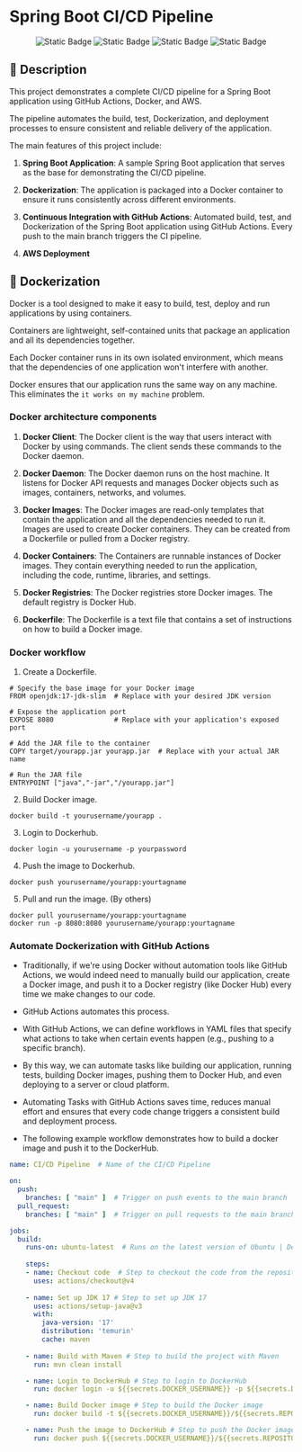 # Spring Boot CI/CD Pipeline

<p align="center">
  <img alt="Static Badge" src="https://img.shields.io/badge/Spring%20Boot-green?style=for-the-badge">
  <img alt="Static Badge" src="https://img.shields.io/badge/GitHub%20Actions-purple?style=for-the-badge">
  <img alt="Static Badge" src="https://img.shields.io/badge/Docker-blue?style=for-the-badge">
  <img alt="Static Badge" src="https://img.shields.io/badge/AWS-red?style=for-the-badge">
</p>

## 🌟 Description

This project demonstrates a complete CI/CD pipeline for a Spring Boot application using GitHub Actions, Docker, and AWS. 

The pipeline automates the build, test, Dockerization, and deployment processes to ensure consistent and reliable delivery of the application.

The main features of this project include:

1. **Spring Boot Application**: A sample Spring Boot application that serves as the base for demonstrating the CI/CD pipeline.
   
2. **Dockerization**: The application is packaged into a Docker container to ensure it runs consistently across different environments.
   
3. **Continuous Integration with GitHub Actions**: Automated build, test, and Dockerization of the Spring Boot application using GitHub Actions. Every push to the main branch triggers the CI pipeline.
   
4. **AWS Deployment**

## 🌟 Dockerization

Docker is a tool designed to make it easy to build, test, deploy and run applications by using containers.

Containers are lightweight, self-contained units that package an application and all its dependencies together.

Each Docker container runs in its own isolated environment, which means that the dependencies of one application won't interfere with another.

Docker ensures that our application runs the same way on any machine. This eliminates the `it works on my machine` problem.

### Docker architecture components

1. **Docker Client**: The Docker client is the way that users interact with Docker by using commands. The client sends these commands to the Docker daemon.

2. **Docker Daemon**: The Docker daemon runs on the host machine. It listens for Docker API requests and manages Docker objects such as images, containers, networks, and volumes.

3. **Docker Images**: The Docker images are read-only templates that contain the application and all the dependencies needed to run it. Images are used to create Docker containers. They can be created from a Dockerfile or pulled from a Docker registry.

4. **Docker Containers**: The Containers are runnable instances of Docker images. They contain everything needed to run the application, including the code, runtime, libraries, and settings.

5. **Docker Registries**: The Docker registries store Docker images. The default registry is Docker Hub.

6. **Dockerfile**: The Dockerfile is a text file that contains a set of instructions on how to build a Docker image.

### Docker workflow

1. Create a Dockerfile.
```
# Specify the base image for your Docker image
FROM openjdk:17-jdk-slim  # Replace with your desired JDK version

# Expose the application port
EXPOSE 8080               # Replace with your application's exposed port

# Add the JAR file to the container
COPY target/yourapp.jar yourapp.jar  # Replace with your actual JAR name

# Run the JAR file
ENTRYPOINT ["java","-jar","/yourapp.jar"]
```

2. Build Docker image.
```
docker build -t yourusername/yourapp .
```

3. Login to Dockerhub.
```
docker login -u yourusername -p yourpassword
```

4. Push the image to Dockerhub.
```
docker push yourusername/yourapp:yourtagname
```

5. Pull and run the image. (By others)
```
docker pull yourusername/yourapp:yourtagname
docker run -p 8080:8080 yourusername/yourapp:yourtagname
```

### Automate Dockerization with GitHub Actions

- Traditionally, if we're using Docker without automation tools like GitHub Actions, we would indeed need to manually build our application, create a Docker image, and push it to a Docker registry (like Docker Hub) every time we make changes to our code.

- GitHub Actions automates this process.

- With GitHub Actions, we can define workflows in YAML files that specify what actions to take when certain events happen (e.g., pushing to a specific branch).

- By this way, we can automate tasks like building our application, running tests, building Docker images, pushing them to Docker Hub, and even deploying to a server or cloud platform.

- Automating Tasks with GitHub Actions saves time, reduces manual effort and ensures that every code change triggers a consistent build and deployment process.

- The following example workflow demonstrates how to build a docker image and push it to the DockerHub.

```yaml
name: CI/CD Pipeline  # Name of the CI/CD Pipeline

on:
  push:
    branches: [ "main" ]  # Trigger on push events to the main branch
  pull_request:
    branches: [ "main" ]  # Trigger on pull requests to the main branch

jobs:
  build:
    runs-on: ubuntu-latest  # Runs on the latest version of Ubuntu | Default operating system environment for workflows unless explicitly specified.
    
    steps:
    - name: Checkout code  # Step to checkout the code from the repository | Fetch the source code repository into the runner machine where our workflow is executing. 
      uses: actions/checkout@v4
      
    - name: Set up JDK 17 # Step to set up JDK 17
      uses: actions/setup-java@v3
      with:
        java-version: '17'
        distribution: 'temurin'
        cache: maven
        
    - name: Build with Maven # Step to build the project with Maven
      run: mvn clean install

    - name: Login to DockerHub # Step to login to DockerHub
      run: docker login -u ${{secrets.DOCKER_USERNAME}} -p ${{secrets.DOCKER_PASSWORD}}

    - name: Build Docker image # Step to build the Docker image
      run: docker build -t ${{secrets.DOCKER_USERNAME}}/${{secrets.REPOSITORY_NAME}} .

    - name: Push the image to DockerHub # Step to push the Docker image to DockerHub
      run: docker push ${{secrets.DOCKER_USERNAME}}/${{secrets.REPOSITORY_NAME}}:${{secrets.TAG_NAME}}
```


